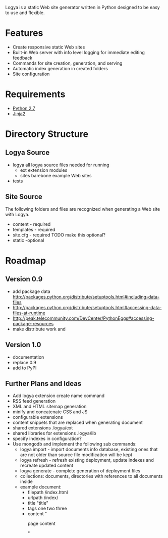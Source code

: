 Logya is a static Web site generator written in Python designed to be easy
to use and flexible.

# Features
* Create responsive static Web sites
* Built-in Web server with info level logging for immediate editing feedback
* Commands for site creation, generation, and serving
* Automatic index generation in created folders
* Site configuration

# Requirements
* [Python 2.7](http://python.org/)
* [Jinja2](http://jinja.pocoo.org/)

# Directory Structure

## Logya Source
* logya       all logya source files needed for running
    * ext       extension modules
    * sites     barebone example Web sites
* tests

## Site Source

The following folders and files are recognized when generating a Web site with Logya.

* content - required
* templates - required
* site.cfg - required   TODO make this optional?
* static -optional

# Roadmap

## Version 0.9

* add package data http://packages.python.org/distribute/setuptools.html#including-data-files
* http://packages.python.org/distribute/setuptools.html#accessing-data-files-at-runtime
* http://peak.telecommunity.com/DevCenter/PythonEggs#accessing-package-resources
* make distribute work and 

## Version 1.0

* documentation
* replace 0.9
* add to PyPI

## Further Plans and Ideas

* Add logya extension create name command
* RSS feed generation
* XML and HTML sitemap generation
* minify and concatenate CSS and JS
* configurable extensions
* content snippets that are replaced when generating document
* shared extensions .logya/ext
* shared libraries for extensions .logya/lib
* specify indexes in configuration?
* Use mongodb and implement the following sub commands:
    * logya import - import documents info database, existing ones that are not older than source file modification will be kept
    * logya refresh - refresh existing deployment, update indexes and recreate updated content
    * logya generate - complete generation of deployment files
    * collections: documents, directories with references to all documents inside
    * example document:
        * filepath /index.html
        * urlpath /index/
        * title "title"
        * tags one two three
        * content "<p>page content</p>"
